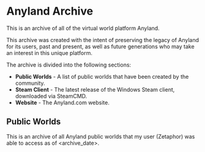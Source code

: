 # Anyland Archive

This is an archive of all of the virtual world platform Anyland.

This archive was created with the intent of preserving the legacy of Anyland for its users, past and present, as well as future generations who may take an interest in this unique platform.

The archive is divided into the following sections:

- **Public Worlds** - A list of public worlds that have been created by the community.
- **Steam Client** - The latest release of the Windows Steam client, downloaded via SteamCMD.
- **Website** - The Anyland.com website.

## Public Worlds


This is an archive of all Anyland public worlds that my user (Zetaphor) was able to access as of <archive_date>.

